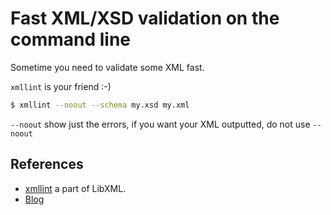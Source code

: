 # Fast XML/XSD validation on the command line

Sometime you need to validate some XML fast.

`xmllint` is your friend :-)

```bash
$ xmllint --noout --schema my.xsd my.xml
```

`--noout` show just the errors, if you want your XML outputted, do not use `--noout`

## References

- [xmllint](http://xmlsoft.org/xmllint.html) a part of LibXML.
- [Blog](http://www.silverink.nl/validating-xml-xsd-mac/)
